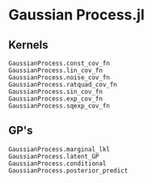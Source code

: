 # Gaussian Process.jl

## Kernels
```@docs
GaussianProcess.const_cov_fn 
GaussianProcess.lin_cov_fn
GaussianProcess.noise_cov_fn 
GaussianProcess.ratquad_cov_fn
GaussianProcess.sin_cov_fn 
GaussianProcess.exp_cov_fn 
GaussianProcess.sqexp_cov_fn
```

## GP's
```@docs
GaussianProcess.marginal_lkl
GaussianProcess.latent_GP
GaussianProcess.conditional
GaussianProcess.posterior_predict
```
